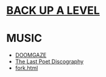 # [BACK UP A LEVEL](../)

# MUSIC

 - [DOOMGAZE](doomgaze/)
 - [The Last Poet Discography](thelastpoet/)
 - [fork.html](fork.html)
